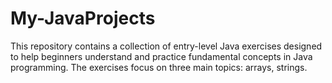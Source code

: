 # My-JavaProjects
This repository contains a collection of entry-level Java exercises designed to help beginners understand and practice fundamental concepts in Java programming. The exercises focus on three main topics: arrays, strings.
